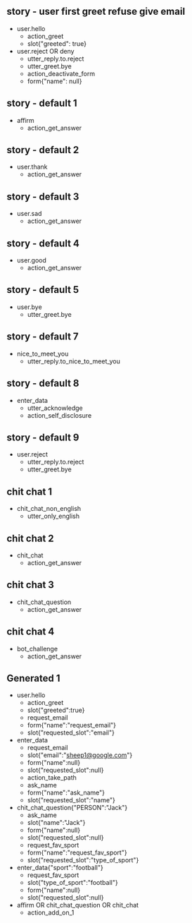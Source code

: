 ## story - user first greet refuse give email
* user.hello
  - action_greet
  - slot{"greeted": true}
* user.reject OR deny
  - utter_reply.to.reject
  - utter_greet.bye
  - action_deactivate_form
  - form{"name": null}


<!---------------------------->
<!-- default conversations  -->
<!---------------------------->

## story - default 1
* affirm
  - action_get_answer

## story - default 2
* user.thank
  - action_get_answer

## story - default 3
* user.sad
  - action_get_answer

## story - default 4
* user.good
  - action_get_answer

## story - default 5
* user.bye  
  - utter_greet.bye

## story - default 7
* nice_to_meet_you
  - utter_reply.to_nice_to_meet_you

## story - default 8
* enter_data
  - utter_acknowledge
  - action_self_disclosure

## story - default 9
* user.reject
  - utter_reply.to.reject
  - utter_greet.bye


<!---------------------------->
<!--       chit chat        -->
<!---------------------------->

## chit chat 1
* chit_chat_non_english
  - utter_only_english
    
## chit chat 2
* chit_chat
  - action_get_answer

## chit chat 3
* chit_chat_question
  - action_get_answer

## chit chat 4
* bot_challenge
  - action_get_answer


<!---------------------------->
<!--      generated         -->
<!---------------------------->

## Generated 1
* user.hello
  - action_greet
  - slot{"greeted":true}
  - request_email
  - form{"name":"request_email"}
  - slot{"requested_slot":"email"}
* enter_data
  - request_email
  - slot{"email":"sheep1@google.com"}
  - form{"name":null}
  - slot{"requested_slot":null}
  - action_take_path
  - ask_name
  - form{"name":"ask_name"}
  - slot{"requested_slot":"name"}
* chit_chat_question{"PERSON":"Jack"}
  - ask_name
  - slot{"name":"Jack"}
  - form{"name":null}
  - slot{"requested_slot":null}
  - request_fav_sport
  - form{"name":"request_fav_sport"}
  - slot{"requested_slot":"type_of_sport"}
* enter_data{"sport":"football"}
  - request_fav_sport
  - slot{"type_of_sport":"football"}
  - form{"name":null}
  - slot{"requested_slot":null}
* affirm OR chit_chat_question OR chit_chat
  - action_add_on_1